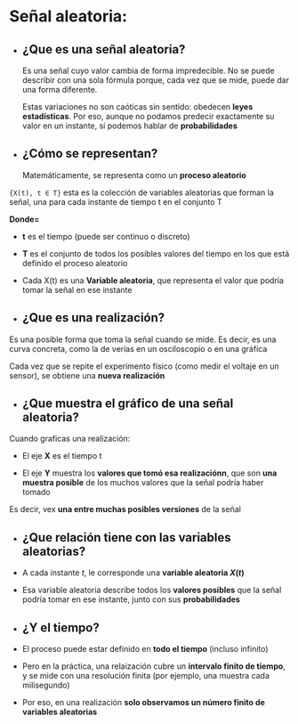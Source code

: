# Señal aleatoria: 

- ## ¿Que es una señal aleatoria?

  Es una señal cuyo valor cambia de forma impredecible. No se puede describir con una sola fórmula porque, cada vez que se mide, puede dar una forma diferente.

  Estas variaciones no son caóticas sin sentido: obedecen **leyes estadísticas**. Por eso, aunque no podamos predecir exactamente su valor en un instante, sí podemos hablar de **probabilidades**

- ## ¿Cómo se representan?

  Matemáticamente, se representa como un **proceso aleatorio**

`{X(t), t ∈ T}` esta es la colección de variables aleatorias que forman la señal, una para cada instante de tiempo t en el conjunto T

**Donde=**

- **t** es el tiempo (puede ser continuo o discreto)

- **T** es el conjunto de todos los posibles valores del tiempo en los que está definido el proceso aleatorio

- Cada X(t) es una **Variable aleatoria**, que representa el valor que podría tomar la señal en ese instante

- ## ¿Que es una realización?

Es una posible forma que toma la señal cuando se mide. Es decir, es una curva concreta, como la de verías en un osciloscopio o en una gráfica

Cada vez que se repite el experimento físico (como medir el voltaje en un sensor), se obtiene una **nueva realización**

- ## ¿Que muestra el gráfico de una señal aleatoria?

Cuando graficas una realización:

- El eje **X** es el tiempo t

- El eje **Y** muestra los **valores que tomó esa realizaciónn**, que son **una muestra posible** de los muchos valores que la señal podría haber tomado

Es decir, vex **una entre muchas posibles versiones** de la señal

- ## ¿Que relación tiene con las variables aleatorias?
 
- A cada instante $t$, le corresponde una **variable aleatoria $X(t)$**
 
- Esa variable aleatoria describe todos los **valores posibles** que la señal podría tomar en ese instante, junto con sus **probabilidades**
 
- ## ¿Y el tiempo?
 
- El proceso puede estar definido en **todo el tiempo** (incluso infinito)
 
- Pero en la práctica, una relaización cubre un **intervalo finito de tiempo**, y se mide con una resolución finita (por ejemplo, una muestra cada milisegundo)
 
- Por eso, en una realización **solo observamos un número finito de variables aleatorias**

